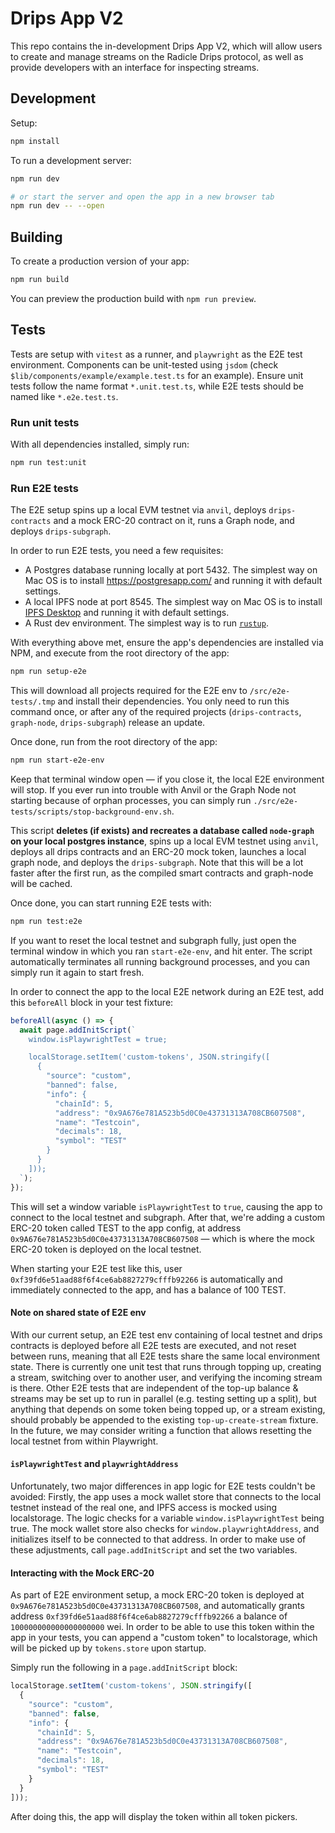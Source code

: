 # Drips App V2

This repo contains the in-development Drips App V2, which will allow users to create and manage streams on the Radicle Drips protocol, as well as provide developers with an interface for inspecting streams.

## Development

Setup:

```bash
npm install
```

To run a development server:

```bash
npm run dev

# or start the server and open the app in a new browser tab
npm run dev -- --open
```

## Building

To create a production version of your app:

```bash
npm run build
```

You can preview the production build with `npm run preview`.

## Tests

Tests are setup with `vitest` as a runner, and `playwright` as the E2E test environment. Components can be unit-tested using `jsdom` (check `$lib/components/example/example.test.ts` for an example). Ensure unit tests follow the name format `*.unit.test.ts`, while E2E tests should be named like `*.e2e.test.ts`.

### Run unit tests

With all dependencies installed, simply run:

```bash
npm run test:unit
```

### Run E2E tests

The E2E setup spins up a local EVM testnet via `anvil`, deploys `drips-contracts` and a mock ERC-20 contract on it, runs a Graph node, and deploys `drips-subgraph`.

In order to run E2E tests, you need a few requisites:

- A Postgres database running locally at port 5432. The simplest way on Mac OS is to install https://postgresapp.com/ and running it with default settings.
- A local IPFS node at port 8545. The simplest way on Mac OS is to install [IPFS Desktop](https://github.com/ipfs/ipfs-desktop#quick-install-shortcuts) and running it with default settings.
- A Rust dev environment. The simplest way is to run [`rustup`](https://rustup.rs/).

With everything above met, ensure the app's dependencies are installed via NPM, and execute from the root directory of the app:

```bash
npm run setup-e2e
```

This will download all projects required for the E2E env to `/src/e2e-tests/.tmp` and install their dependencies. You only need to run this command once, or after any of the required projects (`drips-contracts`, `graph-node`, `drips-subgraph`) release an update.

Once done, run from the root directory of the app:

```bash
npm run start-e2e-env
```

Keep that terminal window open — if you close it, the local E2E environment will stop. If you ever run into trouble with Anvil or the Graph Node not starting because of orphan processes, you can simply run `./src/e2e-tests/scripts/stop-background-env.sh`.

This script **deletes (if exists) and recreates a database called `node-graph` on your local postgres instance**, spins up a local EVM testnet using `anvil`, deploys all drips contracts and an ERC-20 mock token, launches a local graph node, and deploys the `drips-subgraph`. Note that this will be a lot faster after the first run, as the compiled smart contracts and graph-node will be cached.

Once done, you can start running E2E tests with:

```bash
npm run test:e2e
```

If you want to reset the local testnet and subgraph fully, just open the terminal window in which you ran `start-e2e-env`, and hit enter. The script automatically terminates all running background processes, and you can simply run it again to start fresh.

In order to connect the app to the local E2E network during an E2E test, add this `beforeAll` block in your test fixture:

```ts
beforeAll(async () => {
  await page.addInitScript(`
    window.isPlaywrightTest = true;

    localStorage.setItem('custom-tokens', JSON.stringify([
      {
        "source": "custom",
        "banned": false,
        "info": {
          "chainId": 5,
          "address": "0x9A676e781A523b5d0C0e43731313A708CB607508",
          "name": "Testcoin",
          "decimals": 18,
          "symbol": "TEST"
        }
      }
    ]));
  `);
});
```

This will set a window variable `isPlaywrightTest` to `true`, causing the app to connect to the local testnet and subgraph. After that, we're adding a custom ERC-20 token called TEST to the app config, at address `0x9A676e781A523b5d0C0e43731313A708CB607508` — which is where the mock ERC-20 token is deployed on the local testnet.

When starting your E2E test like this, user `0xf39fd6e51aad88f6f4ce6ab8827279cfffb92266` is automatically and immediately connected to the app, and has a balance of 100 TEST.

#### Note on shared state of E2E env

With our current setup, an E2E test env containing of local testnet and drips contracts is deployed before all E2E tests are executed, and not reset between runs, meaning that all E2E tests share the same local environment state. There is currently one unit test that runs through topping up, creating a stream, switching over to another user, and verifying the incoming stream is there. Other E2E tests that are independent of the top-up balance & streams may be set up to run in parallel (e.g. testing setting up a split), but anything that depends on some token being topped up, or a stream existing, should probably be appended to the existing `top-up-create-stream` fixture. In the future, we may consider writing a function that allows resetting the local testnet from within Playwright.

#### `isPlaywrightTest` and `playwrightAddress`

Unfortunately, two major differences in app logic for E2E tests couldn't be avoided: Firstly, the app uses a mock wallet store that connects to the local testnet instead of the real one, and IPFS access is mocked using localstorage. The logic checks for a variable `window.isPlaywrightTest` being true. The mock wallet store also checks for `window.playwrightAddress`, and initializes itself to be connected to that address. In order to make use of these adjustments, call `page.addInitScript` and set the two variables.

#### Interacting with the Mock ERC-20

As part of E2E environment setup, a mock ERC-20 token is deployed at `0x9A676e781A523b5d0C0e43731313A708CB607508`, and automatically grants address `0xf39fd6e51aad88f6f4ce6ab8827279cfffb92266` a balance of `100000000000000000000` wei. In order to be able to use this token within the app in your tests, you can append a "custom token" to localstorage, which will be picked up by `tokens.store` upon startup.

Simply run the following in a `page.addInitScript` block: 

```js
localStorage.setItem('custom-tokens', JSON.stringify([
  {
    "source": "custom",
    "banned": false,
    "info": {
      "chainId": 5,
      "address": "0x9A676e781A523b5d0C0e43731313A708CB607508",
      "name": "Testcoin",
      "decimals": 18,
      "symbol": "TEST"
    }
  }
]));
```

After doing this, the app will display the token within all token pickers.
